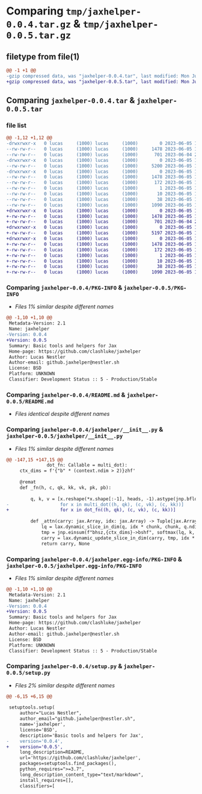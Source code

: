 # Comparing `tmp/jaxhelper-0.0.4.tar.gz` & `tmp/jaxhelper-0.0.5.tar.gz`

## filetype from file(1)

```diff
@@ -1 +1 @@
-gzip compressed data, was "jaxhelper-0.0.4.tar", last modified: Mon Jun  5 13:39:02 2023, max compression
+gzip compressed data, was "jaxhelper-0.0.5.tar", last modified: Mon Jun  5 14:03:51 2023, max compression
```

## Comparing `jaxhelper-0.0.4.tar` & `jaxhelper-0.0.5.tar`

### file list

```diff
@@ -1,12 +1,12 @@
-drwxrwxr-x   0 lucas     (1000) lucas     (1000)        0 2023-06-05 13:39:02.321727 jaxhelper-0.0.4/
--rw-rw-r--   0 lucas     (1000) lucas     (1000)     1478 2023-06-05 13:39:02.321727 jaxhelper-0.0.4/PKG-INFO
--rw-rw-r--   0 lucas     (1000) lucas     (1000)      701 2023-06-04 20:54:48.000000 jaxhelper-0.0.4/README.md
-drwxrwxr-x   0 lucas     (1000) lucas     (1000)        0 2023-06-05 13:39:02.321727 jaxhelper-0.0.4/jaxhelper/
--rw-rw-r--   0 lucas     (1000) lucas     (1000)     5200 2023-06-05 13:38:42.000000 jaxhelper-0.0.4/jaxhelper/__init__.py
-drwxrwxr-x   0 lucas     (1000) lucas     (1000)        0 2023-06-05 13:39:02.321727 jaxhelper-0.0.4/jaxhelper.egg-info/
--rw-rw-r--   0 lucas     (1000) lucas     (1000)     1478 2023-06-05 13:39:02.000000 jaxhelper-0.0.4/jaxhelper.egg-info/PKG-INFO
--rw-rw-r--   0 lucas     (1000) lucas     (1000)      172 2023-06-05 13:39:02.000000 jaxhelper-0.0.4/jaxhelper.egg-info/SOURCES.txt
--rw-rw-r--   0 lucas     (1000) lucas     (1000)        1 2023-06-05 13:39:02.000000 jaxhelper-0.0.4/jaxhelper.egg-info/dependency_links.txt
--rw-rw-r--   0 lucas     (1000) lucas     (1000)       10 2023-06-05 13:39:02.000000 jaxhelper-0.0.4/jaxhelper.egg-info/top_level.txt
--rw-rw-r--   0 lucas     (1000) lucas     (1000)       38 2023-06-05 13:39:02.321727 jaxhelper-0.0.4/setup.cfg
--rw-rw-r--   0 lucas     (1000) lucas     (1000)     1090 2023-06-05 13:38:48.000000 jaxhelper-0.0.4/setup.py
+drwxrwxr-x   0 lucas     (1000) lucas     (1000)        0 2023-06-05 14:03:51.581464 jaxhelper-0.0.5/
+-rw-rw-r--   0 lucas     (1000) lucas     (1000)     1478 2023-06-05 14:03:51.581464 jaxhelper-0.0.5/PKG-INFO
+-rw-rw-r--   0 lucas     (1000) lucas     (1000)      701 2023-06-04 20:54:48.000000 jaxhelper-0.0.5/README.md
+drwxrwxr-x   0 lucas     (1000) lucas     (1000)        0 2023-06-05 14:03:51.581464 jaxhelper-0.0.5/jaxhelper/
+-rw-rw-r--   0 lucas     (1000) lucas     (1000)     5197 2023-06-05 14:03:40.000000 jaxhelper-0.0.5/jaxhelper/__init__.py
+drwxrwxr-x   0 lucas     (1000) lucas     (1000)        0 2023-06-05 14:03:51.581464 jaxhelper-0.0.5/jaxhelper.egg-info/
+-rw-rw-r--   0 lucas     (1000) lucas     (1000)     1478 2023-06-05 14:03:51.000000 jaxhelper-0.0.5/jaxhelper.egg-info/PKG-INFO
+-rw-rw-r--   0 lucas     (1000) lucas     (1000)      172 2023-06-05 14:03:51.000000 jaxhelper-0.0.5/jaxhelper.egg-info/SOURCES.txt
+-rw-rw-r--   0 lucas     (1000) lucas     (1000)        1 2023-06-05 14:03:51.000000 jaxhelper-0.0.5/jaxhelper.egg-info/dependency_links.txt
+-rw-rw-r--   0 lucas     (1000) lucas     (1000)       10 2023-06-05 14:03:51.000000 jaxhelper-0.0.5/jaxhelper.egg-info/top_level.txt
+-rw-rw-r--   0 lucas     (1000) lucas     (1000)       38 2023-06-05 14:03:51.581464 jaxhelper-0.0.5/setup.cfg
+-rw-rw-r--   0 lucas     (1000) lucas     (1000)     1090 2023-06-05 14:03:40.000000 jaxhelper-0.0.5/setup.py
```

### Comparing `jaxhelper-0.0.4/PKG-INFO` & `jaxhelper-0.0.5/PKG-INFO`

 * *Files 1% similar despite different names*

```diff
@@ -1,10 +1,10 @@
 Metadata-Version: 2.1
 Name: jaxhelper
-Version: 0.0.4
+Version: 0.0.5
 Summary: Basic tools and helpers for Jax
 Home-page: https://github.com/clashluke/jaxhelper
 Author: Lucas Nestler
 Author-email: github.jaxhelper@nestler.sh
 License: BSD
 Platform: UNKNOWN
 Classifier: Development Status :: 5 - Production/Stable
```

### Comparing `jaxhelper-0.0.4/README.md` & `jaxhelper-0.0.5/README.md`

 * *Files identical despite different names*

### Comparing `jaxhelper-0.0.4/jaxhelper/__init__.py` & `jaxhelper-0.0.5/jaxhelper/__init__.py`

 * *Files 1% similar despite different names*

```diff
@@ -147,15 +147,15 @@
               dot_fn: Callable = multi_dot):
     ctx_dims = f'{"b" * (context.ndim > 2)}zhf'
 
     @remat
     def _fn(h, c, qk, kk, vk, pk, pb):
 
         q, k, v = [x.reshape(*x.shape[:-1], heads, -1).astype(jnp.bfloat16)  #
-                   for x in multi_dot((h, qk), (c, vk), (c, kk))]
+                   for x in dot_fn((h, qk), (c, vk), (c, kk))]
 
         def _attn(carry: jax.Array, idx: jax.Array) -> Tuple[jax.Array, None]:
             lq = lax.dynamic_slice_in_dim(q, idx * chunk, chunk, q.ndim - 3)
             tmp = jnp.einsum(f"bhsz,{ctx_dims}->bshf", softmax(lq, k, ctx_dims, scale), v, precision="fastest")
             carry = lax.dynamic_update_slice_in_dim(carry, tmp, idx * chunk, 1)
             return carry, None
```

### Comparing `jaxhelper-0.0.4/jaxhelper.egg-info/PKG-INFO` & `jaxhelper-0.0.5/jaxhelper.egg-info/PKG-INFO`

 * *Files 1% similar despite different names*

```diff
@@ -1,10 +1,10 @@
 Metadata-Version: 2.1
 Name: jaxhelper
-Version: 0.0.4
+Version: 0.0.5
 Summary: Basic tools and helpers for Jax
 Home-page: https://github.com/clashluke/jaxhelper
 Author: Lucas Nestler
 Author-email: github.jaxhelper@nestler.sh
 License: BSD
 Platform: UNKNOWN
 Classifier: Development Status :: 5 - Production/Stable
```

### Comparing `jaxhelper-0.0.4/setup.py` & `jaxhelper-0.0.5/setup.py`

 * *Files 2% similar despite different names*

```diff
@@ -6,15 +6,15 @@
 
 setuptools.setup(
     author="Lucas Nestler",
     author_email="github.jaxhelper@nestler.sh",
     name='jaxhelper',
     license='BSD',
     description='Basic tools and helpers for Jax',
-    version='0.0.4',
+    version='0.0.5',
     long_description=README,
     url='https://github.com/clashluke/jaxhelper',
     packages=setuptools.find_packages(),
     python_requires=">=3.7",
     long_description_content_type="text/markdown",
     install_requires=[],
     classifiers=[
```


